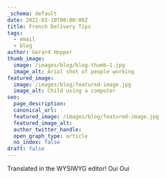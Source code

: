 ```yaml
---
_schema: default
date: 2022-03-10T00:00:00Z
title: French Delivery Tips
tags:
  - email
  - blog
author: Gerard Hopper
thumb_image:
  image: /images/blog/blog-thumb-1.jpg
  image_alt: Arial shot of people working
featured_image:
  image: /images/blog/featured-image.jpg
  image_alt: Child using a computer
seo:
  page_description:
  canonical_url:
  featured_image: /images/blog/featured-image.jpg
  featured_image_alt:
  author_twitter_handle:
  open_graph_type: article
  no_index: false
draft: false
---
```

Translated in the WYSIWYG editor! Oui Oui